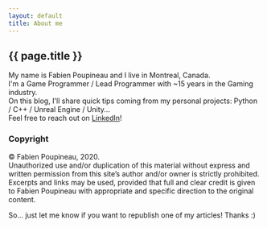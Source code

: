 ```yaml
---
layout: default
title: About me
---
```

## {{ page.title }}

My name is Fabien Poupineau and I live in Montreal, Canada.  
I'm a Game Programmer / Lead Programmer with ~15 years in the Gaming industry.  
On this blog, I'll share quick tips coming from my personal projects: Python / C++ / Unreal Engine / Unity...  
Feel free to reach out on [LinkedIn](https://www.linkedin.com/in/fpoupineau)!

### Copyright

© Fabien Poupineau, 2020.  
Unauthorized use and/or duplication of this material without express and written permission from this site’s author and/or owner is strictly prohibited. Excerpts and links may be used, provided that full and clear credit is given to Fabien Poupineau with appropriate and specific direction to the original content.

So... just let me know if you want to republish one of my articles! Thanks :)
